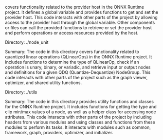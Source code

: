 covers functionality related to the provider host in the ONNX Runtime project. It defines a global variable and provides functions to get and set the provider host. This code interacts with other parts of the project by allowing access to the provider host through the global variable. Other components or files can call the provided functions to retrieve or set the provider host and perform operations or access resources provided by the host.

Directory: ./node_unit

Summary:
The code in this directory covers functionality related to quantized linear operations (QLinearOps) in the ONNX Runtime project. It includes functions to determine the type of QLinearOp, check if an operation is unary, binary, or variadic, and retrieve input or output nodes and definitions for a given QDQ (Quantize-Dequantize) NodeGroup. This code interacts with other parts of the project such as the graph viewer, optimizer, and shared utility functions.

Directory: ./utils

Summary:
The code in this directory provides utility functions and classes for the ONNX Runtime project. It includes functions for getting the type and clip min/max values of a node, as well as a helper class for accessing node attributes. This code interacts with other parts of the project by including headers from various modules and using classes and functions from these modules to perform its tasks. It interacts with modules such as common, framework, graph, providers, optimizer, and initializer.